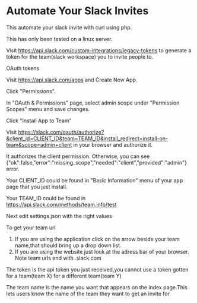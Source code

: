 # Automate Your Slack Invites

This automate your slack invite with curl using php.

This has only been tested on a linux server.

Visit https://api.slack.com/custom-integrations/legacy-tokens to generate a token for the team(slack workspace) you to invite people to.


OAuth tokens

Visit https://api.slack.com/apps and Create New App.

Click "Permissions".

In "OAuth & Permissions" page, select admin scope under "Permission Scopes" menu and save changes.


Click "Install App to Team"

Visit  https://slack.com/oauth/authorize?&client_id=CLIENT_ID&team=TEAM_ID&install_redirect=install-on-team&scope=admin+client in your browser and authorize it.

It authorizes the client permission. 
Otherwise, you can see {"ok":false,"error":"missing_scope","needed":"client","provided":"admin"} error.

Your CLIENT_ID could be found in "Basic Information" menu of your app page that you just install.

Your TEAM_ID could be found in https://api.slack.com/methods/team.info/test

Next edit  settings.json with the right values

To get your team url 
1) If you are using the application click on the arrow beside your team name,that should bring up a drop down list.
2) If you are using the website just look at the adress bar of your browser.
Note team urls end with .slack.com

The token is the api token you just received,you cannot use a token gotten for a team(team X) for a different team(team Y)

The team name is the name you want that appears on the index page.This lets users know the name of the team they want to get an invite for.
